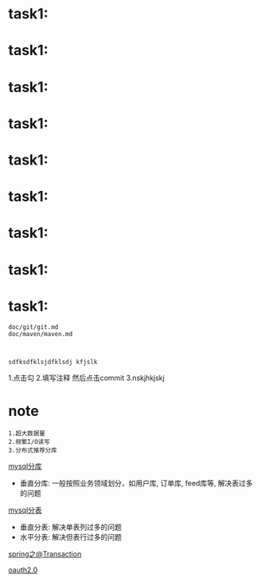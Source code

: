 
# task1:


# task1:


# task1:


# task1:


# task1:


# task1:


# task1:



# task1:

# task1:


```
doc/git/git.md
doc/maven/maven.md



sdfksdfklsjdfklsdj kfjslk
```

1.点击勾
2.填写注释 然后点击commit
3.nskjhkjskj

















































# note

```
1.超大数据量
2.频繁I/O读写
3.分布式推荐分库
``` 


[mysql分库](doc/mysql/mysql分库.md)
- 垂直分库: 一般按照业务领域划分，如用户库, 订单库, feed库等, 解决表过多的问题

[mysql分表](doc/mysql/mysql分表.md)
- 垂直分表: 解决单表列过多的问题
- 水平分表: 解决但表行过多的问题

[spring之@Transaction](doc/spring/transaction.md)


[oauth2.0](doc/oauth2/oauth2_jwt.md)



